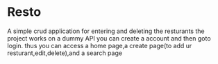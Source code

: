 # Resto
A simple crud application for entering and deleting the resturants
the project works on a dummy API
you can create a account and then goto login.
thus you can access a home page,a create page(to add ur resturant,edit,delete),and a search page
